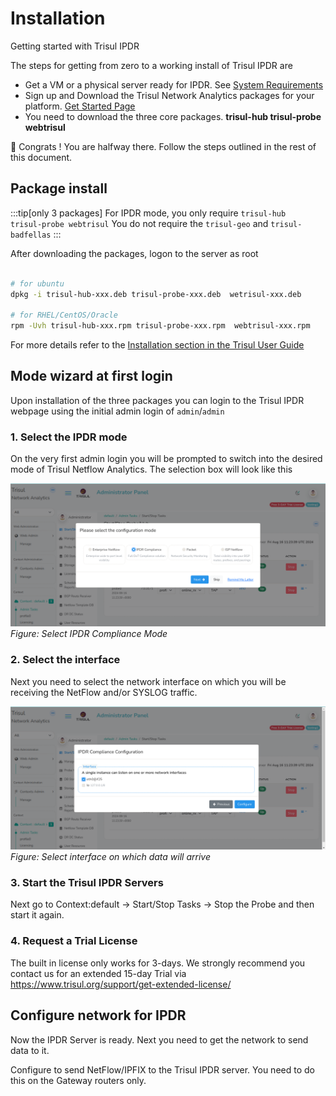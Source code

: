 # Installation 

Getting started with Trisul IPDR 

The steps for getting from zero to a working install of Trisul IPDR  are

- Get a VM or a physical server ready for IPDR. See [System Requirements](/docs/ug/install/requirements)
- Sign up and Download the Trisul Network Analytics packages for your platform. [Get Started Page](https://trisul.org/get-started)
- You need to download the three core packages.  **trisul-hub  trisul-probe webtrisul** 

:clap: Congrats ! You are halfway there. Follow the steps outlined in the rest of this document.

## Package install


:::tip[only 3 packages]
For IPDR mode, you only require `trisul-hub  trisul-probe webtrisul`
You do not require the `trisul-geo` and `trisul-badfellas` 
:::

After downloading the packages, logon to the server as root

```bash

# for ubuntu
dpkg -i trisul-hub-xxx.deb trisul-probe-xxx.deb  wetrisul-xxx.deb

# for RHEL/CentOS/Oracle
rpm -Uvh trisul-hub-xxx.rpm trisul-probe-xxx.rpm  webtrisul-xxx.rpm 

```

For more details refer to the [Installation section in the Trisul User Guide](/docs/ug/install/doinstall) 


## Mode wizard at first login

Upon installation of the three packages you can login to the Trisul IPDR webpage using the initial admin login of `admin`/`admin`

### 1. Select the IPDR mode

On the very first admin login you will be prompted to switch into the desired mode of Trisul Netflow Analytics. The selection box will look like this 

![select IPDR mode](images/login-select-mode.png)
*Figure: Select IPDR Compliance Mode*

### 2. Select the interface 

Next you need to select the network interface on which you will be receiving the NetFlow and/or SYSLOG traffic. 

![select network interface](images/login-select-interface.png)
*Figure: Select interface on which data will arrive*

### 3. Start the Trisul IPDR Servers

Next go to Context:default &rarr;  Start/Stop Tasks &rarr; Stop the Probe and then start it again.	 


### 4. Request a Trial License 

The built in license only works for 3-days.  We strongly recommend you contact us for an extended 15-day Trial via https://www.trisul.org/support/get-extended-license/ 

## Configure network for IPDR

Now the IPDR Server is ready. Next you need to get the network to send data to it. 

Configure to send NetFlow/IPFIX to the Trisul IPDR server. You need to do this on the Gateway routers only.


